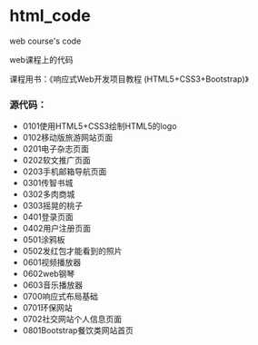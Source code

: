 # html_code
web course's code

web课程上的代码 

课程用书：《响应式Web开发项目教程 (HTML5+CSS3+Bootstrap)》


### 源代码：
- 0101使用HTML5+CSS3绘制HTML5的logo
- 0102移动版旅游网站页面
- 0201电子杂志页面
- 0202软文推广页面
- 0203手机邮箱导航页面
- 0301传智书城
- 0302多肉商城
- 0303摇晃的桃子
- 0401登录页面
- 0402用户注册页面
- 0501涂鸦板
- 0502发红包才能看到的照片
- 0601视频播放器
- 0602web钢琴
- 0603音乐播放器
- 0700响应式布局基础
- 0701环保网站
- 0702社交网站个人信息页面
- 0801Bootstrap餐饮类网站首页
